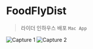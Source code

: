 # FoodFlyDist
> 라이더 인하우스 배포 `Mac App`

![Capture 1](https://i.imgur.com/qYgmg9c.png)
![Capture 2](https://i.imgur.com/7jkLkww.png)
